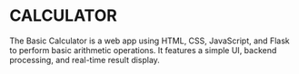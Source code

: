 # CALCULATOR
The Basic Calculator is a web app using HTML, CSS, JavaScript, and Flask to perform basic arithmetic operations. It features a simple UI, backend processing, and real-time result display.
